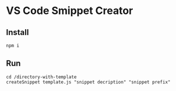 # VS Code Smippet Creator

## Install

`npm i`

## Run

```
cd /directory-with-template
createSnippet template.js "snippet decription" "snippet prefix"
```

